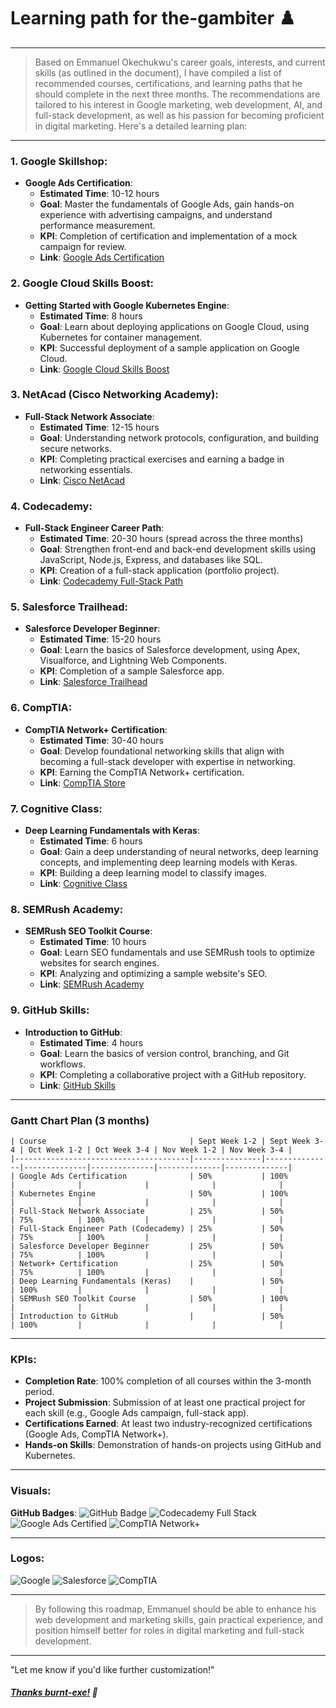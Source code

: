 # Learning path for the-gambiter ♟️
---

>Based on Emmanuel Okechukwu's career goals, interests, and current skills (as outlined in the document), I have compiled a list of recommended courses, certifications, and learning paths that he should complete in the next three months. The recommendations are tailored to his interest in Google marketing, web development, AI, and full-stack development, as well as his passion for becoming proficient in digital marketing. Here's a detailed learning plan:

---

### 1. **Google Skillshop**:
   - **Google Ads Certification**:
     - **Estimated Time**: 10-12 hours
     - **Goal**: Master the fundamentals of Google Ads, gain hands-on experience with advertising campaigns, and understand performance measurement.
     - **KPI**: Completion of certification and implementation of a mock campaign for review.
     - **Link**: [Google Ads Certification](https://skillshop.withgoogle.com/)

### 2. **Google Cloud Skills Boost**:
   - **Getting Started with Google Kubernetes Engine**:
     - **Estimated Time**: 8 hours
     - **Goal**: Learn about deploying applications on Google Cloud, using Kubernetes for container management.
     - **KPI**: Successful deployment of a sample application on Google Cloud.
     - **Link**: [Google Cloud Skills Boost](https://www.cloudskillsboost.google/)

### 3. **NetAcad (Cisco Networking Academy)**:
   - **Full-Stack Network Associate**:
     - **Estimated Time**: 12-15 hours
     - **Goal**: Understanding network protocols, configuration, and building secure networks.
     - **KPI**: Completing practical exercises and earning a badge in networking essentials.
     - **Link**: [Cisco NetAcad](https://www.netacad.com/)

### 4. **Codecademy**:
   - **Full-Stack Engineer Career Path**:
     - **Estimated Time**: 20-30 hours (spread across the three months)
     - **Goal**: Strengthen front-end and back-end development skills using JavaScript, Node.js, Express, and databases like SQL.
     - **KPI**: Creation of a full-stack application (portfolio project).
     - **Link**: [Codecademy Full-Stack Path](https://www.codecademy.com/)

### 5. **Salesforce Trailhead**:
   - **Salesforce Developer Beginner**:
     - **Estimated Time**: 15-20 hours
     - **Goal**: Learn the basics of Salesforce development, using Apex, Visualforce, and Lightning Web Components.
     - **KPI**: Completion of a sample Salesforce app.
     - **Link**: [Salesforce Trailhead](https://trailhead.salesforce.com/)

### 6. **CompTIA**:
   - **CompTIA Network+ Certification**:
     - **Estimated Time**: 30-40 hours
     - **Goal**: Develop foundational networking skills that align with becoming a full-stack developer with expertise in networking.
     - **KPI**: Earning the CompTIA Network+ certification.
     - **Link**: [CompTIA Store](https://store.comptia.org/)

### 7. **Cognitive Class**:
   - **Deep Learning Fundamentals with Keras**:
     - **Estimated Time**: 6 hours
     - **Goal**: Gain a deep understanding of neural networks, deep learning concepts, and implementing deep learning models with Keras.
     - **KPI**: Building a deep learning model to classify images.
     - **Link**: [Cognitive Class](https://cognitiveclass.ai/)

### 8. **SEMRush Academy**:
   - **SEMRush SEO Toolkit Course**:
     - **Estimated Time**: 10 hours
     - **Goal**: Learn SEO fundamentals and use SEMRush tools to optimize websites for search engines.
     - **KPI**: Analyzing and optimizing a sample website's SEO.
     - **Link**: [SEMRush Academy](https://www.semrush.com/academy/)

### 9. **GitHub Skills**:
   - **Introduction to GitHub**:
     - **Estimated Time**: 4 hours
     - **Goal**: Learn the basics of version control, branching, and Git workflows.
     - **KPI**: Completing a collaborative project with a GitHub repository.
     - **Link**: [GitHub Skills](https://skills.github.com/)

---

### **Gantt Chart Plan (3 months)**

```plaintext
| Course                                | Sept Week 1-2 | Sept Week 3-4 | Oct Week 1-2 | Oct Week 3-4 | Nov Week 1-2 | Nov Week 3-4 |
|---------------------------------------|---------------|---------------|--------------|--------------|--------------|--------------|
| Google Ads Certification              | 50%           | 100%          |              |              |              |              |
| Kubernetes Engine                     | 50%           | 100%          |              |              |              |              |
| Full-Stack Network Associate          | 25%           | 50%           | 75%          | 100%         |              |              |
| Full-Stack Engineer Path (Codecademy) | 25%           | 50%           | 75%          | 100%         |              |              |
| Salesforce Developer Beginner         | 25%           | 50%           | 75%          | 100%         |              |              |
| Network+ Certification                | 25%           | 50%           | 75%          | 100%         |              |              |
| Deep Learning Fundamentals (Keras)    |               | 50%           | 100%         |              |              |              |
| SEMRush SEO Toolkit Course            | 50%           | 100%          |              |              |              |              |
| Introduction to GitHub                |               | 50%           | 100%         |              |              |              |
```

---

### **KPIs**:
- **Completion Rate**: 100% completion of all courses within the 3-month period.
- **Project Submission**: Submission of at least one practical project for each skill (e.g., Google Ads campaign, full-stack app).
- **Certifications Earned**: At least two industry-recognized certifications (Google Ads, CompTIA Network+).
- **Hands-on Skills**: Demonstration of hands-on projects using GitHub and Kubernetes.

---

### **Visuals**:
**GitHub Badges**:
![GitHub Badge](https://img.shields.io/badge/GitHub-Introduction-blue)
![Codecademy Full Stack](https://img.shields.io/badge/Codecademy-FullStack-green)
![Google Ads Certified](https://img.shields.io/badge/Google-AdsCertified-blue)
![CompTIA Network+](https://img.shields.io/badge/CompTIA-Network+-red)

---

### **Logos**:
![Google](https://upload.wikimedia.org/wikipedia/commons/4/4a/Logo_2013_Google.png)
![Salesforce](https://www.salesforce.com/news/wp-content/uploads/sites/3/2021/05/Salesforce-logo.jpg?w=1334&h=750)
![CompTIA](https://comptiacdn.azureedge.net/webcontent/images/default-source/mainsitetemplateimages/comptia_logo_cmyk36b98240e2b544eabe240e93e723777e.svg?sfvrsn=da0cc6d4_2)

---

>By following this roadmap, Emmanuel should be able to enhance his web development and marketing skills, gain practical experience, and position himself better for roles in digital marketing and full-stack development.

---

"Let me know if you'd like further customization!"

##### [*Thanks burnt-exe!*](https://github.com/burnt-exe) 🥇
